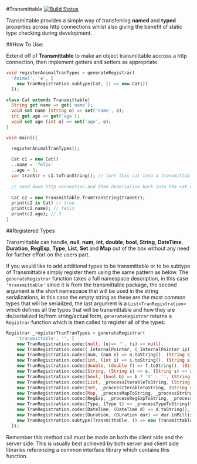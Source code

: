 #Transmittable [![Build Status](https://drone.io/github.com/0xor1/transmittable/status.png)](https://drone.io/github.com/0xor1/transmittable/latest)

Transmittable provides a simple way of transferring **named** and **typed**
properties across http connections whilst also giving the benefit of static type
checking during development.

##How To Use:

Extend off of **Transmittable** to make an object transmittable accross a http 
connection, then implement getters and setters as appropriate.

```dart
void registerAnimalTranTypes = generateRegistrar(
  'Animal', 'a', [
    new TranRegistration.subtype(Cat, () => new Cat())
  ]);

class Cat extends Transmittable{
  String get name => get('name');
  void set name (String o) => set('name', o);
  int get age => get('age');
  void set age (int o) => set('age', o);
}

void main(){

  registerAnimalTranTypes();
  
  Cat c1 = new Cat()
  ..name = 'felix'
  ..age = 3;
  var tranStr = c1.toTranString(); // turn this cat into a transmittable string
  
  // send down http connection and then deserialise back into the cat object
  
  Cat c2 = new Transmittable.fromTranString(tranStr);
  print(c2 is Cat) // true
  print(c2.name); // felix
  print(c2.age); // 3
}
```

##Registered Types

Transmittable can handle, **null**, **num**, **int**, **double**, **bool**, **String**, **DateTime**, **Duration**,
**RegExp**, **Type**, **List**, **Set** and **Map** out of the box without any need for further 
effort on the users part.

If you would like to add additional types to be transmittable or to be subtype
of Transmittable simply register them using the same pattern as below. The `generateRegistrar`
function takes a full namespace description, in this case `'transmittable'` since it is from the 
transmittable package, the second argument is the short namespace that will be used in the string
serializations, in this case the empty string as these are the most common types that will be serialized,
the last argument is a `List<TranRegistration>` which defines all the types that
will be transmittable and how they are de/serialized to/from string/actual form, `generateRegistrar`
returns a `Registrar` function which is then called to register all of the types:

```dart
Registrar _registerTranTranTypes = generateRegistrar(
    'transmittable', '', [
    new TranRegistration.codec(null, (o)=> '', (s) => null),
    new TranRegistration.codec(_InternalPointer, (_InternalPointer ip) => ip._uniqueValueIndex.toString(), (String s) => new _InternalPointer(int.parse(s))),
    new TranRegistration.codec(num, (num n) => n.toString(), (String s) => num.parse(s)),
    new TranRegistration.codec(int, (int i) => i.toString(), (String s) => int.parse(s)),
    new TranRegistration.codec(double, (double f) => f.toString(), (String s) => double.parse(s)),
    new TranRegistration.codec(String, (String s) => s, (String s) => s),
    new TranRegistration.codec(bool, (bool b) => b ? 't' : '', (String s) => s == 't' ? true : false),
    new TranRegistration.codec(List, _processIterableToString, (String s) => _processStringBackToListOrSet(new List(), s)),
    new TranRegistration.codec(Set, _processIterableToString, (String s) => _processStringBackToListOrSet(new Set(), s)),
    new TranRegistration.codec(Map, _processMapToString, _processStringBackToMap),
    new TranRegistration.codec(RegExp, _processRegExpToString, _processStringBackToRegExp),
    new TranRegistration.codec(Type, (Type t) => _processTypeToString(t),(String s) => _tranCodecsByKey[s]._type),
    new TranRegistration.codec(DateTime, (DateTime d) => d.toString(), (String s) => DateTime.parse(s)),
    new TranRegistration.codec(Duration, (Duration dur) => dur.inMilliseconds.toString(), (String s) => new Duration(milliseconds: num.parse(s))),
    new TranRegistration.subtype(Transmittable, () => new Transmittable())
  ]);
```
Remember this method call must be made on both the client side and the server
side. This is usually best achieved by both server and client side libraries
referencing a common interface library which contains this function. 